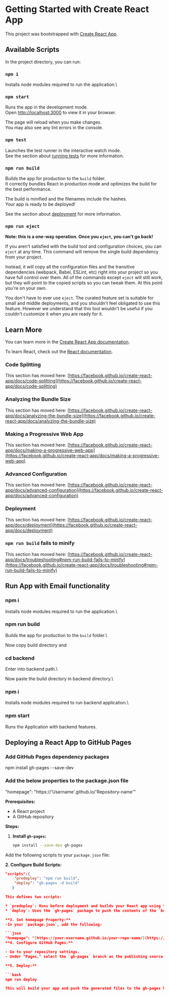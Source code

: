 # Getting Started with Create React App

This project was bootstrapped with [Create React App](https://github.com/facebook/create-react-app).

## Available Scripts

In the project directory, you can run:

### `npm i`

Installs node modules required to run the application.\

### `npm start`

Runs the app in the development mode.\
Open [http://localhost:3000](http://localhost:3000) to view it in your browser.

The page will reload when you make changes.\
You may also see any lint errors in the console.

### `npm test`

Launches the test runner in the interactive watch mode.\
See the section about [running tests](https://facebook.github.io/create-react-app/docs/running-tests) for more information.

### `npm run build`

Builds the app for production to the `build` folder.\
It correctly bundles React in production mode and optimizes the build for the best performance.

The build is minified and the filenames include the hashes.\
Your app is ready to be deployed!

See the section about [deployment](https://facebook.github.io/create-react-app/docs/deployment) for more information.

### `npm run eject`

**Note: this is a one-way operation. Once you `eject`, you can't go back!**

If you aren't satisfied with the build tool and configuration choices, you can `eject` at any time. This command will remove the single build dependency from your project.

Instead, it will copy all the configuration files and the transitive dependencies (webpack, Babel, ESLint, etc) right into your project so you have full control over them. All of the commands except `eject` will still work, but they will point to the copied scripts so you can tweak them. At this point you're on your own.

You don't have to ever use `eject`. The curated feature set is suitable for small and middle deployments, and you shouldn't feel obligated to use this feature. However we understand that this tool wouldn't be useful if you couldn't customize it when you are ready for it.

## Learn More

You can learn more in the [Create React App documentation](https://facebook.github.io/create-react-app/docs/getting-started).

To learn React, check out the [React documentation](https://reactjs.org/).

### Code Splitting

This section has moved here: [https://facebook.github.io/create-react-app/docs/code-splitting](https://facebook.github.io/create-react-app/docs/code-splitting)

### Analyzing the Bundle Size

This section has moved here: [https://facebook.github.io/create-react-app/docs/analyzing-the-bundle-size](https://facebook.github.io/create-react-app/docs/analyzing-the-bundle-size)

### Making a Progressive Web App

This section has moved here: [https://facebook.github.io/create-react-app/docs/making-a-progressive-web-app](https://facebook.github.io/create-react-app/docs/making-a-progressive-web-app)

### Advanced Configuration

This section has moved here: [https://facebook.github.io/create-react-app/docs/advanced-configuration](https://facebook.github.io/create-react-app/docs/advanced-configuration)

### Deployment

This section has moved here: [https://facebook.github.io/create-react-app/docs/deployment](https://facebook.github.io/create-react-app/docs/deployment)

### `npm run build` fails to minify

This section has moved here: [https://facebook.github.io/create-react-app/docs/troubleshooting#npm-run-build-fails-to-minify](https://facebook.github.io/create-react-app/docs/troubleshooting#npm-run-build-fails-to-minify)

## Run App with Email functionality

### npm i
Installs node modules required to run the application.\

### npm run build
Builds the app for production to the `build` folder.\

Now copy build directory and
### cd backend
Enter into backend path.\

Now paste the build directory in backend directory.\

### npm i
Installs node modules required to run backend application.\

### npm start
Runs the Application with backend features.

## Deploying a React App to GitHub Pages

### Add GitHub Pages dependency packages

 npm install gh-pages --save-dev


### Add the below properties to the package.json file

 "homepage": "https://'Username'.github.io/'Repository-name'"

 
**Prerequisites:**

* A React project
* A GitHub repository

**Steps:**

1. **Install `gh-pages`:**

   ```bash
   npm install --save-dev gh-pages
Add the following scripts to your `package.json` file:

**2. Configure Build Scripts:**

```json
"scripts":{ 
    "predeploy": "npm run build",
    "deploy": "gh-pages -d build"  
   }

This defines two scripts:

* `predeploy`: Runs before deployment and builds your React app using the standard `npm run build` command, generating the static build files in the `build` folder.
* `deploy`: Uses the `gh-pages` package to push the contents of the `build` folder to a new commit on the `gh-pages` branch.

**3. Set homepage Property:**
-In your `package.json`, add the following:

```json
"homepage": "[https://your-username.github.io/your-repo-name/](https://your-username.github.io/your-repo-name/)"
**4. Configure GitHub Pages:**

- Go to your repository settings.
- Under "Pages," select the `gh-pages` branch as the publishing source.

**5. Deploy:**

```bash
npm run deploy

This will build your app and push the generated files to the gh-pages branch, making them accessible through your GitHub Pages URL.
